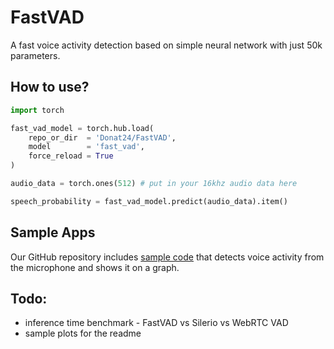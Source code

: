 # FastVAD
A fast voice activity detection based on simple neural network with just 50k parameters.

## How to use?

```python
import torch

fast_vad_model = torch.hub.load(
    repo_or_dir  = 'Donat24/FastVAD',
    model        = 'fast_vad',
    force_reload = True
)

audio_data = torch.ones(512) # put in your 16khz audio data here 

speech_probability = fast_vad_model.predict(audio_data).item()

```

## Sample Apps 

Our GitHub repository includes [sample code](https://github.com/Donat24/FastVAD/blob/main/examples/showcase.py) that detects voice activity from the microphone and shows it on a graph.


## Todo:

* inference time benchmark - FastVAD vs Silerio vs WebRTC VAD
* sample plots for the readme

